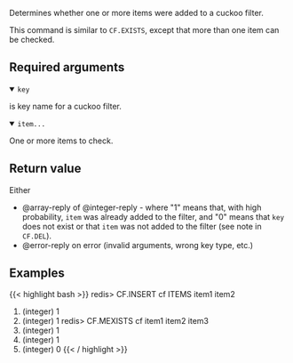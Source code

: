 Determines whether one or more items were added to a cuckoo filter.

This command is similar to `CF.EXISTS`, except that more than one item can be checked.

## Required arguments

<details open><summary><code>key</code></summary>

is key name for a cuckoo filter.

</details>

<details open><summary><code>item...</code></summary>

One or more items to check.
</details>

## Return value

Either

- @array-reply of @integer-reply - where "1" means that, with high probability, `item` was already added to the filter, and "0" means that `key` does not exist or that `item` was not added to the filter (see note in `CF.DEL`).
- @error-reply on error (invalid arguments, wrong key type, etc.)

## Examples

{{< highlight bash >}}
redis> CF.INSERT cf ITEMS item1 item2
1) (integer) 1
2) (integer) 1
redis> CF.MEXISTS cf item1 item2 item3
1) (integer) 1
2) (integer) 1
3) (integer) 0
{{< / highlight >}}
